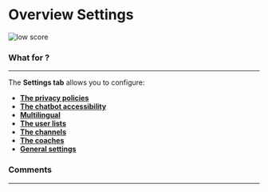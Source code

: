 # Overview Settings

<div class="image_center">
  <img :src="$withBase('/assets/img/virtual-agent-studio/settings/settingsSetting.png')" alt="low score">
</div>

### What for ?
---
The **Settings tab** allows you to configure:

-   [**The privacy policies**](/documentation/virtual-agent-studio/chatbot/settings/privacy.html)
-   [**The chatbot accessibility**](/documentation/virtual-agent-studio/chatbot/settings/chatbot.html) 
-   [**Multilingual**](/documentation/virtual-agent-studio/chatbot/settings/multilingual.html)
-   [**The user lists**](/documentation/virtual-agent-studio/chatbot/settings/user_list.html)
-   [**The channels**](/documentation/virtual-agent-studio/chatbot/settings/channels.html)
-   [**The coaches**](/documentation/virtual-agent-studio/chatbot/settings/coach.html)
-   [**General settings**](/documentation/virtual-agent-studio/chatbot/settings/settings.html)


### Comments
---

<Comments />
